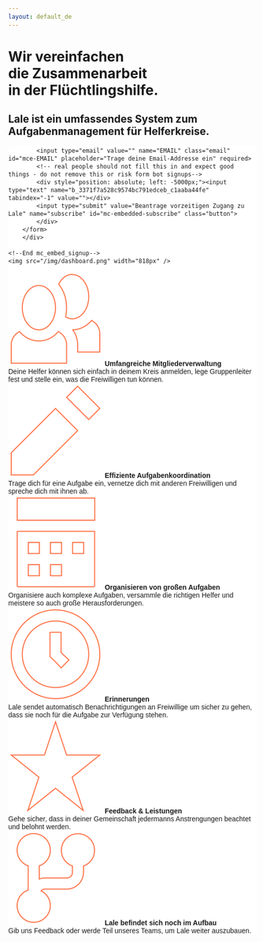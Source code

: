 ```yaml
---
layout: default_de
---
```


<style>.page-link.discover { border-color:#FF7043; }</style>

<div class="home">
  <div class="hero">
    <h1>Wir vereinfachen<br/>die Zusammenarbeit<br/>in der Flüchtlingshilfe.</h1>
    <h2>Lale ist ein umfassendes System zum Aufgabenmanagement für Helferkreise.</h2>
    <!-- Begin MailChimp Signup Form -->
		<!-- <link href="//cdn-images.mailchimp.com/embedcode/slim-081711.css" rel="stylesheet" type="text/css"> -->
		<style type="text/css">
			#mc_embed_signup{background:#fff; clear:left; font:14px Helvetica,Arial,sans-serif; }
			/* Add your own MailChimp form style overrides in your site stylesheet or in this style block.
			   We recommend moving this block and the preceding CSS link to the HEAD of your HTML file. */
		</style>
		<div id="mc_embed_signup">
		<form action="//help.us11.list-manage.com/subscribe/post?u=3371f7a528c9574bc791edceb&amp;id=c1aaba44fe" method="post" id="mc-embedded-subscribe-form" name="mc-embedded-subscribe-form" class="validate" target="_blank" novalidate>
		    <div id="mc_embed_signup_scroll">
			
			<input type="email" value="" name="EMAIL" class="email" id="mce-EMAIL" placeholder="Trage deine Email-Addresse ein" required>
		    <!-- real people should not fill this in and expect good things - do not remove this or risk form bot signups-->
		    <div style="position: absolute; left: -5000px;"><input type="text" name="b_3371f7a528c9574bc791edceb_c1aaba44fe" tabindex="-1" value=""></div>
		    <input type="submit" value="Beantrage vorzeitigen Zugang zu Lale" name="subscribe" id="mc-embedded-subscribe" class="button">
		    </div>
		</form>
		</div>

	<!--End mc_embed_signup-->
    <img src="/img/dashboard.png" width="818px" />
  </div>
  <div class="homepage-features">
  	<div><img src="/img/homepage/member.svg"/> 
  		<b>Umfangreiche Mitgliederverwaltung</b><br/>Deine Helfer können sich einfach in deinem Kreis anmelden, lege Gruppenleiter fest und stelle ein, was die Freiwilligen tun können.
  	</div>
  	<div><img src="/img/homepage/pencil.svg"/> 
  		<b>Effiziente Aufgabenkoordination</b><br/>Trage dich für eine Aufgabe ein, vernetze dich mit anderen Freiwilligen und spreche dich mit ihnen ab.
  	</div>
  	<div><img src="/img/homepage/event.svg"/>
  		<b>Organisieren von großen Aufgaben</b><br/>Organisiere auch komplexe Aufgaben, versammle die richtigen Helfer und meistere so auch große Herausforderungen.
  	</div>
  	<div><img src="/img/homepage/clock.svg"/>
  		<b>Erinnerungen</b><br/>Lale sendet automatisch Benachrichtigungen an Freiwillige um sicher zu gehen, dass sie noch für die Aufgabe zur Verfügung stehen.
  	</div>
  	<div><img src="/img/homepage/star.svg"/>
  		<b>Feedback & Leistungen</b><br/>Gehe sicher, dass in deiner Gemeinschaft jedermanns Anstrengungen beachtet und belohnt werden.
  	</div>
  	<div><img src="/img/homepage/fork.svg"/>
  		<b>Lale befindet sich noch im Aufbau</b><br/>Gib uns Feedback oder werde Teil unseres Teams, um Lale weiter auszubauen.<br/>
  	</div>
  </div>
</div>
